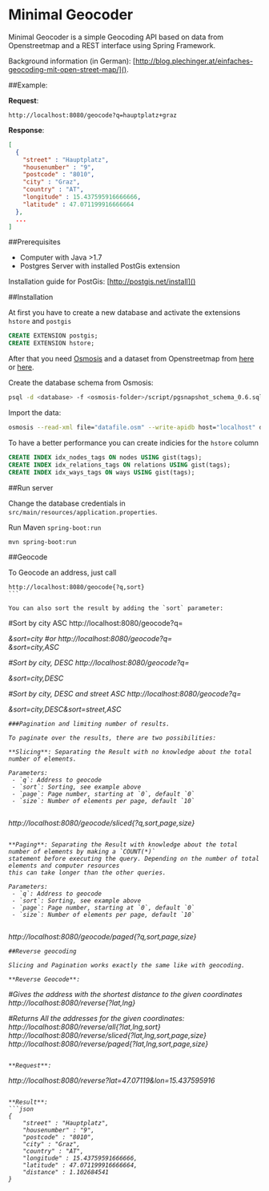 # Minimal Geocoder
Minimal Geocoder is a simple Geocoding API based on data from Openstreetmap and a REST interface using Spring Framework.

Background information (in German): [http://blog.plechinger.at/einfaches-geocoding-mit-open-street-map/]().

##Example:

**Request**:

```
http://localhost:8080/geocode?q=hauptplatz+graz
```

**Response**:

```json
[
  {
    "street" : "Hauptplatz",
    "housenumber" : "9",
    "postcode" : "8010",
    "city" : "Graz",
    "country" : "AT",
    "longitude" : 15.437595916666666,
    "latitude" : 47.071199916666664
  },
  ...
]
```

##Prerequisites
 - Computer with Java >1.7
 - Postgres Server with installed PostGis extension
 
Installation guide for PostGis: [http://postgis.net/install]()

##Installation

At first you have to create a new database and activate the extensions `hstore` and `postgis`

```sql
CREATE EXTENSION postgis;  
CREATE EXTENSION hstore;  
```

After that you need [Osmosis](http://wiki.openstreetmap.org/wiki/Osmosis) and a dataset from Openstreetmap from [here](http://wiki.openstreetmap.org/wiki/Downloading_data)
or [here](http://download.geofabrik.de/).

Create the database schema from Osmosis:

```bash
psql -d <database> -f <osmosis-folder>/script/pgsnapshot_schema_0.6.sql
```

Import the data:

```bash
osmosis --read-xml file="datafile.osm" --write-apidb host="localhost" database="<dbname>" user="<dbuser>" password="<dbpassword>"  
```

To have a better performance you can create indicies for the `hstore` column

```sql
CREATE INDEX idx_nodes_tags ON nodes USING gist(tags);  
CREATE INDEX idx_relations_tags ON relations USING gist(tags);  
CREATE INDEX idx_ways_tags ON ways USING gist(tags);  
```

##Run server

Change the database credentials in `src/main/resources/application.properties`.

Run Maven `spring-boot:run`

```bash
mvn spring-boot:run
```

##Geocode

To Geocode an address, just call

````
http://localhost:8080/geocode{?q,sort}
```

You can also sort the result by adding the `sort` parameter:

````
#Sort by city ASC
http://localhost:8080/geocode?q=<address>&sort=city
#or
http://localhost:8080/geocode?q=<address>&sort=city,ASC

#Sort by city, DESC
http://localhost:8080/geocode?q=<address>&sort=city,DESC

#Sort by city, DESC and street ASC
http://localhost:8080/geocode?q=<address>&sort=city,DESC&sort=street,ASC
```
###Pagination and limiting number of results.

To paginate over the results, there are two possibilities:

**Slicing**: Separating the Result with no knowledge about the total number of elements.

Parameters:
 - `q`: Address to geocode
 - `sort`: Sorting, see example above
 - `page`: Page number, starting at `0`, default `0`
 - `size`: Number of elements per page, default `10`
 
```
http://localhost:8080/geocode/sliced{?q,sort,page,size}
```

**Paging**: Separating the Result with knowledge about the total number of elements by making a `COUNT(*)` 
statement before executing the query. Depending on the number of total elements and computer resources
this can take longer than the other queries.

Parameters:
 - `q`: Address to geocode
 - `sort`: Sorting, see example above
 - `page`: Page number, starting at `0`, default `0`
 - `size`: Number of elements per page, default `10`
 
```
http://localhost:8080/geocode/paged{?q,sort,page,size}
```
##Reverse geocoding

Slicing and Pagination works exactly the same like with geocoding.

**Reverse Geocode**:
````
#Gives the address with the shortest distance to the given coordinates
http://localhost:8080/reverse{?lat,lng}

#Returns All the addresses for the given coordinates:
http://localhost:8080/reverse/all{?lat,lng,sort}
http://localhost:8080/reverse/sliced{?lat,lng,sort,page,size}
http://localhost:8080/reverse/paged{?lat,lng,sort,page,size}
```

**Request**:

```
http://localhost:8080/reverse?lat=47.07119&lon=15.437595916
```

**Result**:
```json
{
    "street" : "Hauptplatz",
    "housenumber" : "9",
    "postcode" : "8010",
    "city" : "Graz",
    "country" : "AT",
    "longitude" : 15.43759591666666,
    "latitude" : 47.071199916666664,
    "distance" : 1.102684541
}
```
